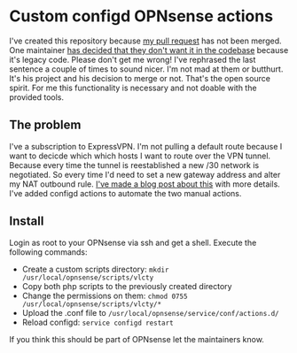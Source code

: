 # Custom configd OPNsense actions

I've created this repository because [my pull request](https://github.com/opnsense/core/pull/4130) has not been merged. One maintainer [has decided that they don't want it in the codebase](https://github.com/opnsense/core/issues/4159) because it's legacy code. Please don't get me wrong! I've rephrased the last sentence a couple of times to sound nicer. I'm not mad at them or butthurt. It's his project and his decision to merge or not. That's the open source spirit. For me this functionality is necessary and not doable with the provided tools.

## The problem

I've a subscription to ExpressVPN. I'm not pulling a default route because I want to decicde which which hosts I want to route over the VPN tunnel. Because every time the tunnel is reestablished a new /30 network is negotiated. So every time I'd need to set a new gateway address and alter my NAT outbound rule. [I've made a blog post about this](https://blog.veloc1ty.de/2020/05/27/opnsense-openvpn-automatic-gateway-creation/) with more details.   
I've added configd actions to automate the two manual actions.

## Install

Login as root to your OPNsense via ssh and get a shell. Execute the following commands:

- Create a custom scripts directory: `mkdir /usr/local/opnsense/scripts/vlcty`
- Copy both php scripts to the previously created directory
- Change the permissions on them: `chmod 0755 /usr/local/opnsense/scripts/vlcty/*`
- Upload the .conf file to `/usr/local/opnsense/service/conf/actions.d/`
- Reload configd: `service configd restart`

If you think this should be part of OPNsense let the maintainers know.
